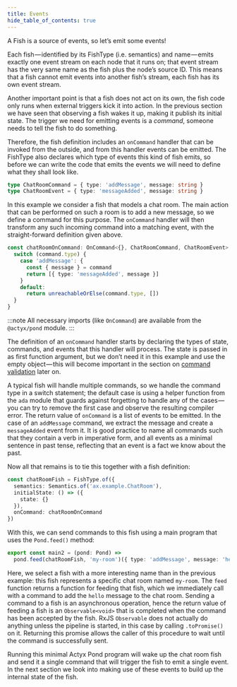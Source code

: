 ```yaml
---
title: Events
hide_table_of_contents: true
---
```


A Fish is a source of events, so let’s emit some events!

Each fish — identified by its FishType (i.e. semantics) and name — emits exactly one event stream on each node that it runs on; that event stream has the very same name as the fish plus the node’s source ID.
This means that a fish cannot emit events into another fish’s stream, each fish has its own event stream.

Another important point is that a fish does not act on its own, the fish code only runs when external triggers kick it into action.
In the previous section we have seen that observing a fish wakes it up, making it publish its initial state.
The trigger we need for emitting events is a _command_, someone needs to tell the fish to do something.

Therefore, the fish definition includes an `onCommand` handler that can be invoked from the outside, and from this handler events can be emitted.
The FishType also declares which type of events this kind of fish emits, so before we can write the code that emits the events we will need to define what they shall look like.

```typescript
type ChatRoomCommand = { type: 'addMessage', message: string }
type ChatRoomEvent = { type: 'messageAdded', message: string }
```

In this example we consider a fish that models a chat room. The main action that can be performed on such a room is to add a new message, so we define a command for this purpose. The `onCommand` handler will then transform any such incoming command into a matching event, with the straight-forward definition given above.

```typescript
const chatRoomOnCommand: OnCommand<{}, ChatRoomCommand, ChatRoomEvent> = (_state, command) => {
  switch (command.type) {
    case 'addMessage': {
      const { message } = command
      return [{ type: 'messageAdded', message }]
    }
    default:
      return unreachableOrElse(command.type, [])
  }
}
```

:::note
All necessary imports (like `OnCommand`) are available from the `@actyx/pond` module.
:::

The definition of an `onCommand` handler starts by declaring the types of state, commands, and events that this handler will process.
The state is passed in as first function argument, but we don’t need it in this example and use the empty object — this will become important in the section on [command validation](/docs/pond-v1/guides/events) later on.

A typical fish will handle multiple commands, so we handle the command type in a switch statement; the default case is using a helper function from the `ada` module that guards against forgetting to handle any of the cases — you can try to remove the first case and observe the resulting compiler error.
The return value of `onCommand` is a list of events to be emitted.
In the case of an `addMessage` command, we extract the message and create a `messageAdded` event from it.
It is good practice to name all commands such that they contain a verb in imperative form, and all events as a minimal sentence in past tense, reflecting that an event is a fact we know about the past.

Now all that remains is to tie this together with a fish definition:

```typescript
const chatRoomFish = FishType.of({
  semantics: Semantics.of('ax.example.ChatRoom'),
  initialState: () => ({
    state: {}
  }),
  onCommand: chatRoomOnCommand
})
```

With this, we can send commands to this fish using a main program that uses the `Pond.feed()` method:

```typescript
export const main2 = (pond: Pond) =>
  pond.feed(chatRoomFish, 'my-room')({ type: 'addMessage', message: 'hello' }).toPromise()
```

Here, we select a fish with a more interesting name than in the previous example: this fish represents a specific chat room named `my-room`.
The `feed` function returns a function for feeding that fish, which we immediately call with a command to add the `hello` message to the chat room.
Sending a command to a fish is an asynchronous operation, hence the return value of feeding a fish is an `Observable<void>` that is completed when the command has been accepted by the fish.
RxJS `Observable` does not actually do anything unless the pipeline is started, in this case by calling `.toPromise()` on it.
Returning this promise allows the caller of this procedure to wait until the command is successfully sent.

Running this minimal Actyx Pond program will wake up the chat room fish and send it a single command that will trigger the fish to emit a single event.
In the next section we look into making use of these events to build up the internal state of the fish.
